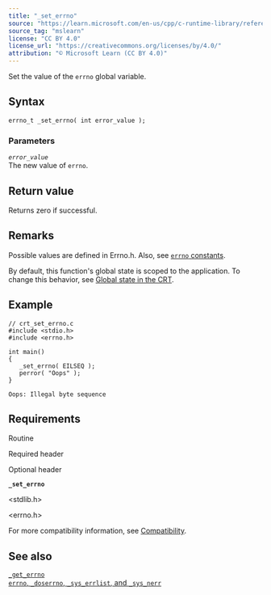 ```yaml
---
title: "_set_errno"
source: "https://learn.microsoft.com/en-us/cpp/c-runtime-library/reference/set-errno?view=msvc-170"
source_tag: "mslearn"
license: "CC BY 4.0"
license_url: "https://creativecommons.org/licenses/by/4.0/"
attribution: "© Microsoft Learn (CC BY 4.0)"
---
```

Set the value of the `errno` global variable.

## Syntax

```
errno_t _set_errno( int error_value );
```

### Parameters

_`error_value`_  
The new value of `errno`.

## Return value

Returns zero if successful.

## Remarks

Possible values are defined in Errno.h. Also, see [`errno` constants](https://learn.microsoft.com/en-us/cpp/c-runtime-library/errno-constants?view=msvc-170).

By default, this function's global state is scoped to the application. To change this behavior, see [Global state in the CRT](https://learn.microsoft.com/en-us/cpp/c-runtime-library/global-state?view=msvc-170).

## Example

```
// crt_set_errno.c
#include <stdio.h>
#include <errno.h>

int main()
{
   _set_errno( EILSEQ );
   perror( "Oops" );
}
```

```
Oops: Illegal byte sequence
```

## Requirements

Routine

Required header

Optional header

**`_set_errno`**

<stdlib.h>

<errno.h>

For more compatibility information, see [Compatibility](https://learn.microsoft.com/en-us/cpp/c-runtime-library/compatibility?view=msvc-170).

## See also

[`_get_errno`](https://learn.microsoft.com/en-us/cpp/c-runtime-library/reference/get-errno?view=msvc-170)  
[`errno`, `_doserrno`, `_sys_errlist`, and `_sys_nerr`](https://learn.microsoft.com/en-us/cpp/c-runtime-library/errno-doserrno-sys-errlist-and-sys-nerr?view=msvc-170)